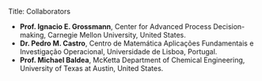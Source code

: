 Title: Collaborators

- **Prof. Ignacio E. Grossmann**, Center for Advanced Process Decision-making, Carnegie Mellon University, United States.
- **Dr. Pedro M. Castro**, Centro de Matemática Aplicações Fundamentais e Investigação Operacional, Universidade de Lisboa, Portugal.
- **Prof. Michael Baldea**, McKetta Department of Chemical Engineering, University of Texas at Austin, United States.